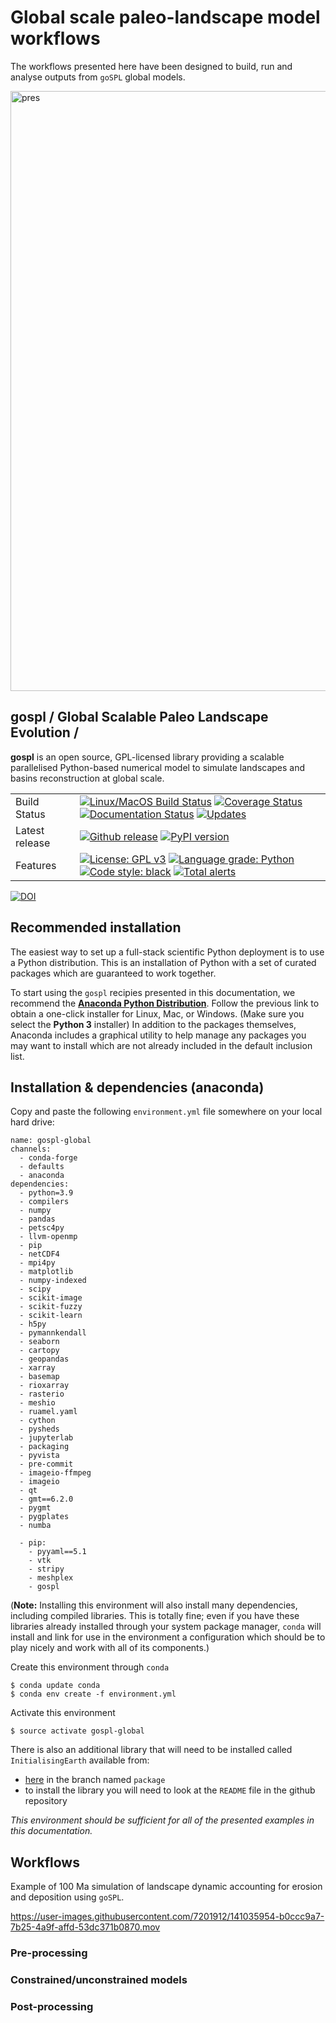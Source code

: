 # Global scale paleo-landscape model workflows

The workflows presented here have been designed to build, run and analyse outputs from `goSPL` global models.

<img width="960" alt="pres" src="https://user-images.githubusercontent.com/7201912/141036579-0cf367e0-9ce8-47a8-8e1d-b5d5b1b0e1d6.png">

## gospl / Global Scalable Paleo Landscape Evolution  /

**gospl** is an open source, GPL-licensed library providing a scalable parallelised Python-based numerical model to simulate landscapes and basins reconstruction at global scale.

|    |    |
| --- | --- |
| Build Status | [![Linux/MacOS Build Status](https://travis-ci.org/Geodels/gospl.svg?branch=master)](https://travis-ci.org/Geodels/gospl) [![Coverage Status](https://coveralls.io/repos/github/Geodels/gospl/badge.svg?branch=master)](https://coveralls.io/github/Geodels/gospl?branch=master) [![Documentation Status](https://readthedocs.org/projects/gospl/badge/?version=latest)](https://gospl.readthedocs.io/en/latest/?badge=latest)  [![Updates](https://pyup.io/repos/github/Geodels/gospl/shield.svg)](https://pyup.io/repos/github/Geodels/gospl/) |
| Latest release | [![Github release](https://img.shields.io/github/release/Geodels/gospl.svg?label=tag&colorB=11ccbb)](https://github.com/Geodels/gospl/releases) [![PyPI version](https://badge.fury.io/py/gospl.svg?colorB=cc77dd)](https://pypi.org/project/gospl)  |
| Features | [![License: GPL v3](https://img.shields.io/badge/License-GPLv3-blue.svg)](https://www.gnu.org/licenses/gpl-3.0)    [![Language grade: Python](https://img.shields.io/lgtm/grade/python/g/Geodels/gospl.svg?logo=lgtm&logoWidth=18)](https://lgtm.com/projects/g/Geodels/gospl/context:python) [![Code style: black](https://img.shields.io/badge/code%20style-black-000000.svg)](https://github.com/psf/black) [![Total alerts](https://img.shields.io/lgtm/alerts/g/Geodels/gospl.svg?logo=lgtm&logoWidth=18)](https://lgtm.com/projects/g/Geodels/gospl/alerts/) |

[![DOI](https://joss.theoj.org/papers/10.21105/joss.02804/status.svg)](https://doi.org/10.21105/joss.02804)




## Recommended installation


The easiest way to set up a full-stack scientific Python deployment is to use a Python distribution. This is an installation of Python with a set of curated packages which are guaranteed to work together. 

To start using the `gospl` recipies presented in this documentation, we recommend the **[Anaconda Python Distribution](https://www.anaconda.com/download/)**. Follow the previous link to obtain a one-click installer for Linux, Mac, or Windows. (Make sure you select the **Python 3** installer) In addition to the packages themselves, Anaconda includes a graphical utility to help manage any packages you may want to install which are not already included in the default inclusion list.

## Installation & dependencies (anaconda)

Copy and paste the following `environment.yml` file somewhere on your local hard drive:

    name: gospl-global
    channels:
      - conda-forge
      - defaults
      - anaconda
    dependencies:
      - python=3.9
      - compilers 
      - numpy 
      - pandas 
      - petsc4py 
      - llvm-openmp 
      - pip 
      - netCDF4
      - mpi4py 
      - matplotlib 
      - numpy-indexed
      - scipy 
      - scikit-image 
      - scikit-fuzzy
      - scikit-learn
      - h5py 
      - pymannkendall 
      - seaborn
      - cartopy 
      - geopandas
      - xarray
      - basemap 
      - rioxarray 
      - rasterio
      - meshio 
      - ruamel.yaml 
      - cython 
      - pysheds 
      - jupyterlab 
      - packaging
      - pyvista
      - pre-commit
      - imageio-ffmpeg 
      - imageio
      - qt
      - gmt==6.2.0
      - pygmt
      - pygplates
      - numba 

      - pip:
        - pyyaml==5.1
        - vtk
        - stripy
        - meshplex            
        - gospl


(**Note:** Installing this environment will also install many dependencies, including compiled libraries. This is totally fine; even if you have these libraries already installed through your system package manager, `conda` will install and link for use in the environment a configuration which should be to play nicely and work with all of its components.)

Create this environment through `conda`

    $ conda update conda
    $ conda env create -f environment.yml
    
Activate this environment

    $ source activate gospl-global
    
There is also an additional library that will need to be installed called `InitialisingEarth` available from:
+ [here](https://github.com/suoarski/InitialisingEarth.git) in the branch named `package` 
+ to install the library you will need to look at the `README` file in the github repository

*This environment should be sufficient for all of the presented examples in this documentation.*

## Workflows

Example of 100 Ma simulation of landscape dynamic accounting for erosion and deposition using `goSPL`.

https://user-images.githubusercontent.com/7201912/141035954-b0ccc9a7-7b25-4a9f-affd-53dc371b0870.mov

### Pre-processing


### Constrained/unconstrained models


### Post-processing
